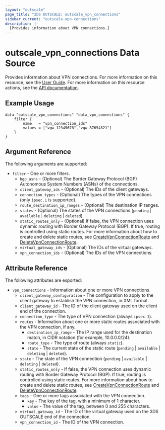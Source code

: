 ```yaml
---
layout: "outscale"
page_title: "3DS OUTSCALE: outscale_vpn_connections"
sidebar_current: "outscale-vpn-connections"
description: |-
  [Provides information about VPN connections.]
---
```


# outscale_vpn_connections Data Source

Provides information about VPN connections.
For more information on this resource, see the [User Guide](https://wiki.outscale.net/display/EN/About+VPN+Connections).
For more information on this resource actions, see the [API documentation](https://docs.outscale.com/api#3ds-outscale-api-vpnconnection).

## Example Usage

```hcl
data "outscale_vpn_connections" "data_vpn_connections" {
	filter {
		name   = "vpn_connection_ids"
		values = ["vgw-12345678","vgw-87654321"]
	}
}
```

## Argument Reference

The following arguments are supported:

* `filter` - One or more filters.
  * `bgp_asns` - (Optional) The Border Gateway Protocol (BGP) Autonomous System Numbers (ASNs) of the connections.
  * `client_gateway_ids` - (Optional) The IDs of the client gateways.
  * `connection_types` - (Optional) The types of the VPN connections (only `ipsec.1` is supported).
  * `route_destination_ip_ranges` - (Optional) The destination IP ranges.
  * `states` - (Optional) The states of the VPN connections (`pending` \| `available` \| `deleting` \| `deleted`).
  * `static_routes_only` - (Optional) If false, the VPN connection uses dynamic routing with Border Gateway Protocol (BGP). If true, routing is controlled using static routes. For more information about how to create and delete static routes, see [CreateVpnConnectionRoute](https://docs.outscale.com/api#createvpnconnectionroute) and [DeleteVpnConnectionRoute](https://docs.outscale.com/api#deletevpnconnectionroute).
  * `virtual_gateway_ids` - (Optional) The IDs of the virtual gateways.
  * `vpn_connection_ids` - (Optional) The IDs of the VPN connections.

## Attribute Reference

The following attributes are exported:

* `vpn_connections` - Information about one or more VPN connections.
  * `client_gateway_configuration` - The configuration to apply to the client gateway to establish the VPN connection, in XML format.
  * `client_gateway_id` - The ID of the client gateway used on the client end of the connection.
  * `connection_type` - The type of VPN connection (always `ipsec.1`).
  * `routes` - Information about one or more static routes associated with the VPN connection, if any.
      * `destination_ip_range` - The IP range used for the destination match, in CIDR notation (for example, 10.0.0.0/24).
      * `route_type` - The type of route (always `static`).
      * `state` - The current state of the static route (`pending` \| `available` \| `deleting` \| `deleted`).
  * `state` - The state of the VPN connection (`pending` \| `available` \| `deleting` \| `deleted`).
  * `static_routes_only` - If false, the VPN connection uses dynamic routing with Border Gateway Protocol (BGP). If true, routing is controlled using static routes. For more information about how to create and delete static routes, see [CreateVpnConnectionRoute](https://docs.outscale.com/api#createvpnconnectionroute) and [DeleteVpnConnectionRoute](https://docs.outscale.com/api#deletevpnconnectionroute).
  * `tags` - One or more tags associated with the VPN connection.
      * `key` - The key of the tag, with a minimum of 1 character.
      * `value` - The value of the tag, between 0 and 255 characters.
  * `virtual_gateway_id` - The ID of the virtual gateway used on the 3DS OUTSCALE end of the connection.
  * `vpn_connection_id` - The ID of the VPN connection.

